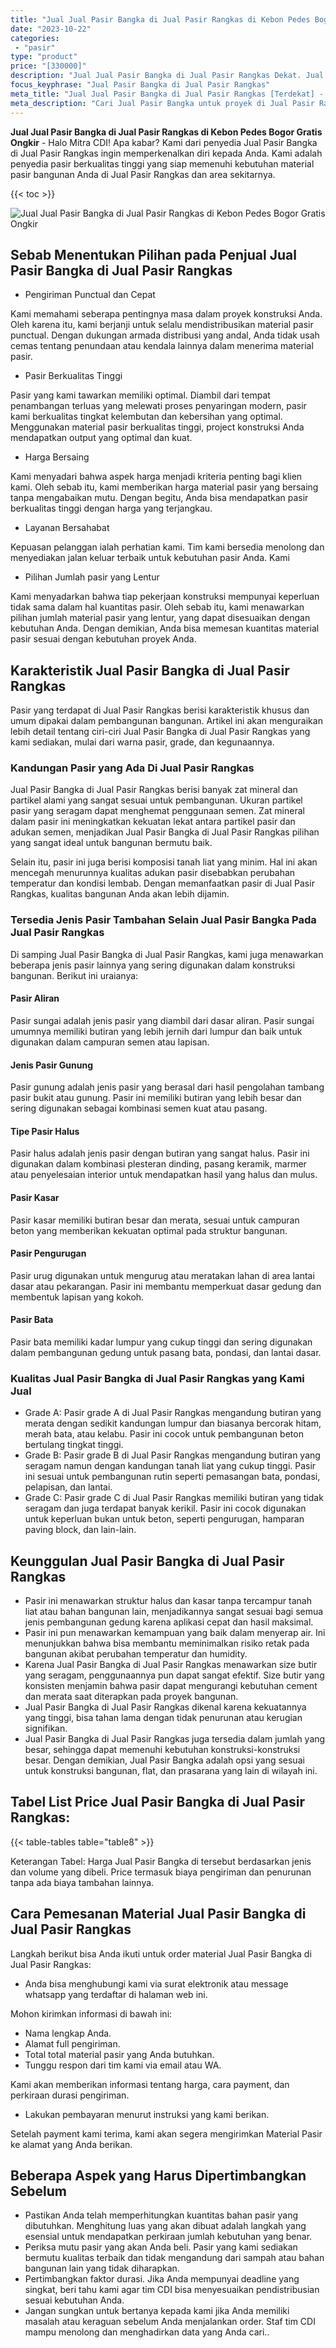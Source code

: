 ```yaml
---
title: "Jual Jual Pasir Bangka di Jual Pasir Rangkas di Kebon Pedes Bogor Gratis Ongkir"
date: "2023-10-22"
categories:
 - "pasir"
type: "product"
price: "[330000]"
description: "Jual Jual Pasir Bangka di Jual Pasir Rangkas Dekat. Jual Pasir Bangka ini sering dipakai dalam proyek konstruksi sebagai bahan campuran yang berkualitas dan bersih. Hubungi kami untuk informasi lebih lanjut."
focus_keyphrase: "Jual Pasir Bangka di Jual Pasir Rangkas"
meta_title: "Jual Jual Pasir Bangka di Jual Pasir Rangkas [Terdekat] - CDI"
meta_description: "Cari Jual Pasir Bangka untuk proyek di Jual Pasir Rangkas? Kami menawarkan Jual Pasir Bangka berkualitas untuk bahan campuran. Dapatkan penawaran terbaik sekarang."
---
```


**Jual Jual Pasir Bangka di Jual Pasir Rangkas di Kebon Pedes Bogor Gratis Ongkir** - Halo Mitra CDI! Apa kabar? Kami dari penyedia Jual Pasir Bangka di Jual Pasir Rangkas ingin memperkenalkan diri kepada Anda. Kami adalah penyedia pasir berkualitas tinggi yang siap memenuhi kebutuhan material pasir bangunan Anda di Jual Pasir Rangkas dan area sekitarnya.

{{< toc >}}

![Jual Jual Pasir Bangka di Jual Pasir Rangkas di Kebon Pedes Bogor Gratis Ongkir](/images/pasir/pasir-bangunan-03.jpg)

## Sebab Menentukan Pilihan pada Penjual Jual Pasir Bangka di Jual Pasir Rangkas

*   Pengiriman Punctual dan Cepat

Kami memahami seberapa pentingnya masa dalam proyek konstruksi Anda. Oleh karena itu, kami berjanji untuk selalu mendistribusikan material pasir punctual. Dengan dukungan armada distribusi yang andal, Anda tidak usah cemas tentang penundaan atau kendala lainnya dalam menerima material pasir.
*   Pasir Berkualitas Tinggi

Pasir yang kami tawarkan memiliki optimal. Diambil dari tempat penambangan terluas yang melewati proses penyaringan modern, pasir kami berkualitas tingkat kelembutan dan kebersihan yang optimal. Menggunakan material pasir berkualitas tinggi, project konstruksi Anda mendapatkan output yang optimal dan kuat.
*   Harga Bersaing

Kami menyadari bahwa aspek harga menjadi kriteria penting bagi klien kami. Oleh sebab itu, kami memberikan harga material pasir yang bersaing tanpa mengabaikan mutu. Dengan begitu, Anda bisa mendapatkan pasir berkualitas tinggi dengan harga yang terjangkau.
*   Layanan Bersahabat

Kepuasan pelanggan ialah perhatian kami. Tim kami bersedia menolong dan menyediakan jalan keluar terbaik untuk kebutuhan pasir Anda. Kami

*   Pilihan Jumlah pasir yang Lentur

Kami menyadarkan bahwa tiap pekerjaan konstruksi mempunyai keperluan tidak sama dalam hal kuantitas pasir. Oleh sebab itu, kami menawarkan pilihan jumlah material pasir yang lentur, yang dapat disesuaikan dengan kebutuhan Anda. Dengan demikian, Anda bisa memesan kuantitas material pasir sesuai dengan kebutuhan proyek Anda.

## Karakteristik Jual Pasir Bangka di Jual Pasir Rangkas

Pasir yang terdapat di Jual Pasir Rangkas berisi karakteristik khusus dan umum dipakai dalam pembangunan bangunan. Artikel ini akan menguraikan lebih detail tentang ciri-ciri Jual Pasir Bangka di Jual Pasir Rangkas yang kami sediakan, mulai dari warna pasir, grade, dan kegunaannya.

### Kandungan Pasir yang Ada Di Jual Pasir Rangkas

Jual Pasir Bangka di Jual Pasir Rangkas berisi banyak zat mineral dan partikel alami yang sangat sesuai untuk pembangunan. Ukuran partikel pasir yang seragam dapat menghemat penggunaan semen. Zat mineral dalam pasir ini meningkatkan kekuatan lekat antara partikel pasir dan adukan semen, menjadikan Jual Pasir Bangka di Jual Pasir Rangkas pilihan yang sangat ideal untuk bangunan bermutu baik.

Selain itu, pasir ini juga berisi komposisi tanah liat yang minim. Hal ini akan mencegah menurunnya kualitas adukan pasir disebabkan perubahan temperatur dan kondisi lembab. Dengan memanfaatkan pasir di Jual Pasir Rangkas, kualitas bangunan Anda akan lebih dijamin.

### Tersedia Jenis Pasir Tambahan Selain Jual Pasir Bangka Pada Jual Pasir Rangkas

Di samping Jual Pasir Bangka di Jual Pasir Rangkas, kami juga menawarkan beberapa jenis pasir lainnya yang sering digunakan dalam konstruksi bangunan. Berikut ini uraianya:

#### Pasir Aliran

Pasir sungai adalah jenis pasir yang diambil dari dasar aliran. Pasir sungai umumnya memiliki butiran yang lebih jernih dari lumpur dan baik untuk digunakan dalam campuran semen atau lapisan.

#### Jenis Pasir Gunung

Pasir gunung adalah jenis pasir yang berasal dari hasil pengolahan tambang pasir bukit atau gunung. Pasir ini memiliki butiran yang lebih besar dan sering digunakan sebagai kombinasi semen kuat atau pasang.

#### Tipe Pasir Halus

Pasir halus adalah jenis pasir dengan butiran yang sangat halus. Pasir ini digunakan dalam kombinasi plesteran dinding, pasang keramik, marmer atau penyelesaian interior untuk mendapatkan hasil yang halus dan mulus.

#### Pasir Kasar

Pasir kasar memiliki butiran besar dan merata, sesuai untuk campuran beton yang memberikan kekuatan optimal pada struktur bangunan.

#### Pasir Pengurugan

Pasir urug digunakan untuk mengurug atau meratakan lahan di area lantai dasar atau pekarangan. Pasir ini membantu memperkuat dasar gedung dan membentuk lapisan yang kokoh.

#### Pasir Bata

Pasir bata memiliki kadar lumpur yang cukup tinggi dan sering digunakan dalam pembangunan gedung untuk pasang bata, pondasi, dan lantai dasar.

### Kualitas Jual Pasir Bangka di Jual Pasir Rangkas yang Kami Jual

*   Grade A: Pasir grade A di Jual Pasir Rangkas mengandung butiran yang merata dengan sedikit kandungan lumpur dan biasanya bercorak hitam, merah bata, atau kelabu. Pasir ini cocok untuk pembangunan beton bertulang tingkat tinggi.
*   Grade B: Pasir grade B di Jual Pasir Rangkas mengandung butiran yang seragam namun dengan kandungan tanah liat yang cukup tinggi. Pasir ini sesuai untuk pembangunan rutin seperti pemasangan bata, pondasi, pelapisan, dan lantai.
*   Grade C: Pasir grade C di Jual Pasir Rangkas memiliki butiran yang tidak seragam dan juga terdapat banyak kerikil. Pasir ini cocok digunakan untuk keperluan bukan untuk beton, seperti pengurugan, hamparan paving block, dan lain-lain.

## Keunggulan Jual Pasir Bangka di Jual Pasir Rangkas

*   Pasir ini menawarkan struktur halus dan kasar tanpa tercampur tanah liat atau bahan bangunan lain, menjadikannya sangat sesuai bagi semua jenis pembangunan gedung karena aplikasi cepat dan hasil maksimal.
*   Pasir ini pun menawarkan kemampuan yang baik dalam menyerap air. Ini menunjukkan bahwa bisa membantu meminimalkan risiko retak pada bangunan akibat perubahan temperatur dan humidity.
*   Karena Jual Pasir Bangka di Jual Pasir Rangkas menawarkan size butir yang seragam, penggunaannya pun dapat sangat efektif. Size butir yang konsisten menjamin bahwa pasir dapat mengurangi kebutuhan cement dan merata saat diterapkan pada proyek bangunan.
*   Jual Pasir Bangka di Jual Pasir Rangkas dikenal karena kekuatannya yang tinggi, bisa tahan lama dengan tidak penurunan atau kerugian signifikan.
*   Jual Pasir Bangka di Jual Pasir Rangkas juga tersedia dalam jumlah yang besar, sehingga dapat memenuhi kebutuhan konstruksi-konstruksi besar. Dengan demikian, Jual Pasir Bangka adalah opsi yang sesuai untuk konstruksi bangunan, flat, dan prasarana yang lain di wilayah ini.

## Tabel List Price Jual Pasir Bangka di Jual Pasir Rangkas:

{{< table-tables table="table8" >}}

Keterangan Tabel: Harga Jual Pasir Bangka di tersebut berdasarkan jenis dan volume yang dibeli. Price termasuk biaya pengiriman dan penurunan tanpa ada biaya tambahan lainnya.

## Cara Pemesanan Material Jual Pasir Bangka di Jual Pasir Rangkas

Langkah berikut bisa Anda ikuti untuk order material Jual Pasir Bangka di Jual Pasir Rangkas:

*   Anda bisa menghubungi kami via surat elektronik atau message whatsapp yang terdaftar di halaman web ini.

Mohon kirimkan informasi di bawah ini:

*   Nama lengkap Anda.
*   Alamat full pengiriman.
*   Total total material pasir yang Anda butuhkan.
*   Tunggu respon dari tim kami via email atau WA.

Kami akan memberikan informasi tentang harga, cara payment, dan perkiraan durasi pengiriman.
*   Lakukan pembayaran menurut instruksi yang kami berikan.

Setelah payment kami terima, kami akan segera mengirimkan Material Pasir ke alamat yang Anda berikan.

## Beberapa Aspek yang Harus Dipertimbangkan Sebelum

*   Pastikan Anda telah memperhitungkan kuantitas bahan pasir yang dibutuhkan. Menghitung luas yang akan dibuat adalah langkah yang esensial untuk mendapatkan perkiraan jumlah kebutuhan yang benar.
*   Periksa mutu pasir yang akan Anda beli. Pasir yang kami sediakan bermutu kualitas terbaik dan tidak mengandung dari sampah atau bahan bangunan lain yang tidak diharapkan.
*   Pertimbangkan faktor durasi. Jika Anda mempunyai deadline yang singkat, beri tahu kami agar tim CDI bisa menyesuaikan pendistribusian sesuai kebutuhan Anda.
*   Jangan sungkan untuk bertanya kepada kami jika Anda memiliki masalah atau keraguan sebelum Anda menjalankan order. Staf tim CDI mampu menolong dan menghadirkan data yang Anda cari..